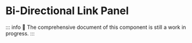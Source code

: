 # Bi-Directional Link Panel

::: info
🚧 The comprehensive document of this component is still a work in progress.
:::
